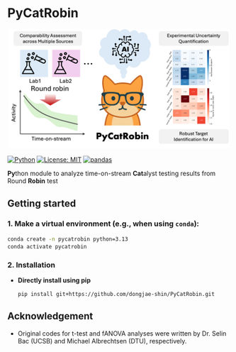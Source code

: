 # PyCatRobin

<div align="center">
<img src="./imgs/PyCatRobin_img_251012.png" alt="img" width="500">
</div>

[![Python](https://img.shields.io/badge/python-3.12+-blue.svg)](https://www.python.org/downloads/)
[![License: MIT](https://img.shields.io/badge/License-MIT-yellow.svg)](https://opensource.org/licenses/MIT)
[![pandas](https://img.shields.io/badge/pandas-compatible-green.svg)](https://pandas.pydata.org/)

**Py**thon module to analyze time-on-stream **Cat**alyst testing results from Round **Robin** test

## Getting started
### 1. Make a virtual environment (e.g., when using `conda`):
``` bash
conda create -n pycatrobin python=3.13
conda activate pycatrobin
```
### 2. Installation
* **Directly install using pip**
  ``` bash
  pip install git+https://github.com/dongjae-shin/PyCatRobin.git
  ```
  
## Acknowledgement
* Original codes for t-test and fANOVA analyses were written by Dr. Selin Bac (UCSB) and Michael Albrechtsen (DTU), respectively.